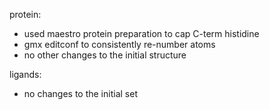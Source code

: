 
protein:
 - used maestro protein preparation to cap C-term histidine
 - gmx editconf to consistently re-number atoms
 - no other changes to the initial structure

ligands:
 - no changes to the initial set

